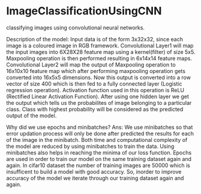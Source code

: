 # ImageClassificationUsingCNN
classifying images using convolutional neural networks.

Description of the model: Input data is of the form 3x32x32, since each image is a coloured image in RGB framework. Convolutional Layer1 will map the input images into 6X28X28 feature map using a kernel(filter) of size 5x5. Maxpooling operation is then performed resulting in 6x14x14 feature maps. Convolutional Layer2 will map the output of Maxpooling operation to 16x10x10 feature map which after performing maxpooling operation gets converted into 16x5x5 dimensions. Now this output is converted into a row vector of size 400 which is then fed to a fully connected layer (Logistic regression operation). Activation function used in this operation is ReLU (Rectified Linear Activation Function). After using one hidden layer we get the output which tells us the probabilites of image belonging to a particular class. Class with highest probability will be considered as the predicted output of the model.

Why did we use epochs and minibatches? Ans: We use minibatches so that error updation process will only be done after predicted the results for each of the image in the minibatch. Both time and computational complexity of the model are reduced by using minibatches to train the data. Using minibatches also helps in reaching the minima of our loss function. Epochs are used in order to train our model on the same training dataset again and again. In cifar10 dataset the number of training images are 50000 which is insufficent to build a model with good accuracy. So, inorder to improve accuracy of the model we iterate through our training dataset again and again.
